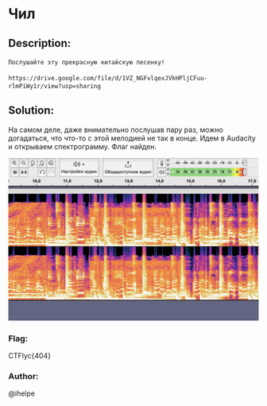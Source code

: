 # Чил

## Description:
```
Послушайте эту прекрасную китайскую песенку!

https://drive.google.com/file/d/1VZ_NGFvlqexJVkHPljCFuu-rlmPiWy1r/view?usp=sharing
```

## Solution:
На самом деле, даже внимательно послушав пару раз, можно догадаться, что что-то с этой мелодией не так в конце. Идем в Audacity и открываем спектрограмму. Флаг найден.

![Alt text](<Снимок экрана 2023-10-22 в 22.25.12.png>)

### Flag:
CTFlyc{404}
### Author:
@ihelpe